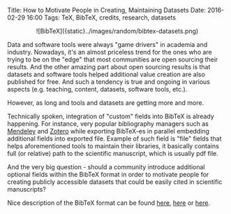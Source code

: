 Title: How to Motivate People in Creating, Maintaining Datasets
Date: 2016-02-29 16:00
Tags: TeX, BibTeX, credits, research, datasets

<center>
    ![BibTeX]({static}../images/random/bibtex-datasets.png)
</center>

Data and software tools were always "game drivers" in academia and industry. Nowadays, it's an almost priceless trend for the ones who are trying to be on the "edge"  that most communities are open sourcing their results. And the other amazing part about open sourcing results is that datasets and software tools helped additional value creation are also published for free. And such a tendency is true and ongoing in various aspects (e.g. teaching, content, datasets, software tools, etc.).

However, as long and tools and datasets are getting more and more.

Technically spoken, integration of "custom" fields into BibTeX is already happening. For instance, very popular bibliography managers such as [Mendeley](https://www.mendeley.com/) and [Zotero](https://www.zotero.org/) while exporting BibTeX-es in parallel embedding additional fields into exported file. Example of such field is "file" fields that helps aforementioned tools to maintain their libraries, it basically contains full (or relative) path to the scientific manuscript, which is usually pdf file.

And the very big question - should a community introduce additional optional fields within the BibTeX format in order to motivate people for creating publicly accessible datasets that could be easily cited in scientific manuscripts?


Nice description of the BibTeX format can be found [here](https://www.cs.arizona.edu/~collberg/Teaching/07.231/BibTeX/bibtex.html), [here](http://www.openoffice.org/bibliographic/bibtex-format.pdf) or [here](http://bibtexml.sourceforge.net/btxdoc.pdf).
